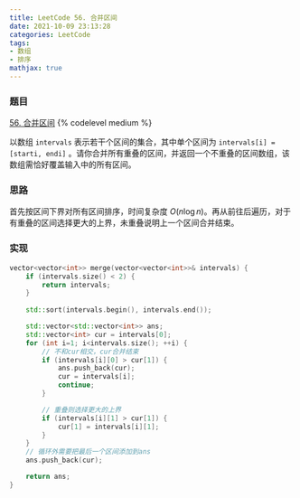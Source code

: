 ```yaml
---
title: LeetCode 56. 合并区间
date: 2021-10-09 23:13:28
categories: LeetCode
tags:
- 数组
- 排序
mathjax: true
---
```


### 题目
[56. 合并区间](https://leetcode-cn.com/problems/merge-intervals/)
{% codelevel medium %}

以数组 `intervals` 表示若干个区间的集合，其中单个区间为 `intervals[i] = [starti, endi]` 。请你合并所有重叠的区间，并返回一个不重叠的区间数组，该数组需恰好覆盖输入中的所有区间。
<!-- more -->

### 思路
首先按区间下界对所有区间排序，时间复杂度 $O(n\log n)$。再从前往后遍历，对于有重叠的区间选择更大的上界，未重叠说明上一个区间合并结束。

### 实现
``` cpp
vector<vector<int>> merge(vector<vector<int>>& intervals) {
    if (intervals.size() < 2) {
        return intervals;
    }
    
    std::sort(intervals.begin(), intervals.end());

    std::vector<std::vector<int>> ans;
    std::vector<int> cur = intervals[0];
    for (int i=1; i<intervals.size(); ++i) {
        // 不和cur相交，cur合并结束
        if (intervals[i][0] > cur[1]) {
            ans.push_back(cur);
            cur = intervals[i];
            continue;
        }

        // 重叠则选择更大的上界
        if (intervals[i][1] > cur[1]) {
            cur[1] = intervals[i][1];
        }
    }
    // 循环外需要把最后一个区间添加到ans
    ans.push_back(cur);

    return ans;
}
```
